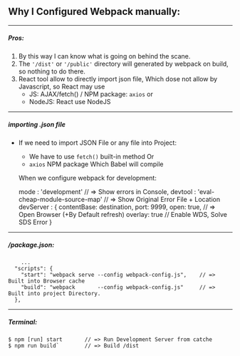 ## Why I Configured Webpack manually:
<hr />

<p>
<h5> Pros: </h5>
<ol>
    <li> By this way I can know what is going on behind the scane. </li>
    <li> The <code>'/dist'</code> or <code>'/public'</code> directory will generated by webpack on build, so nothing to do there.</li>
<li> React tool allow to directly import json file, Which dose not allow by Javascript, so React may use
    <ul>
	    <li> JS: AJAX/fetch() / NPM package: <code>axios</code>  or </li>
	    <li> NodeJS:  React use NodeJS </li>
	<ul>
</ol>
</p>

<hr />

<p>
<h5> importing .json file </h5>

- If we need to import JSON File or any file into Project:
	- We have to use <code>fetch()</code> built-in method Or
	- <code>axios</code> NPM package 	Which Babel will compile 



  When we configure webpack for development: 

  	mode        : 'development'               		// => Show errors in Console,
		devtool     : 'eval-cheap-module-source-map'  // => Show Original Error File + Location
    devServer   : {
	    contentBase: destination,
	    port: 9999,
	    open: true,     														// => Open Browser (+By Default refresh)
	    overlay: true   														// Enable WDS, Solve SDS Error
  	}
	
	
<hr >

<h5> /package.json: </h5>
		
		...
	  "scripts": {
	    "start": "webpack serve --config webpack-config.js", 	// => Built into Browser cache
	    "build": "webpack       --config webpack-config.js" 	// => Built into project Directory. 
	  },

<hr >

<h5> Terminal: </h5>

    $ npm [run] start		// => Run Development Server from catche
    $ npm run build` 		// => Build /dist


